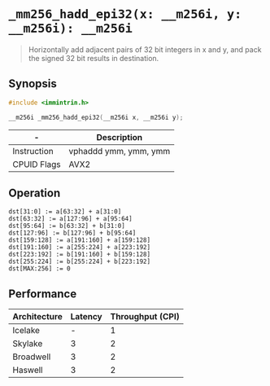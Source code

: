 `_mm256_hadd_epi32(x: __m256i, y: __m256i): __m256i`
====================================================

> Horizontally add adjacent pairs of 32 bit integers in x and y, and pack the signed 32 bit results in destination.

## Synopsis

```c
#include <immintrin.h>

__m256i _mm256_hadd_epi32(__m256i x, __m256i y);
```

| -           | Description           |
| ----------- | --------------------- |
| Instruction | vphaddd ymm, ymm, ymm |
| CPUID Flags | AVX2                  |

## Operation

```
dst[31:0] := a[63:32] + a[31:0]
dst[63:32] := a[127:96] + a[95:64]
dst[95:64] := b[63:32] + b[31:0]
dst[127:96] := b[127:96] + b[95:64]
dst[159:128] := a[191:160] + a[159:128]
dst[191:160] := a[255:224] + a[223:192]
dst[223:192] := b[191:160] + b[159:128]
dst[255:224] := b[255:224] + b[223:192]
dst[MAX:256] := 0
```

## Performance

| Architecture | Latency | Throughput (CPI) |
| ------------ | ------- | ---------------- |
| Icelake      | -       | 1                |
| Skylake      | 3       | 2                |
| Broadwell    | 3       | 2                |
| Haswell      | 3       | 2                |

